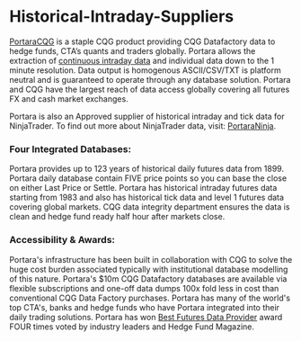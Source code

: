 # Historical-Intraday-Suppliers

[PortaraCQG](https://portaracqg.com/) is a staple CQG product providing CQG Datafactory data to hedge funds, CTA’s quants and traders globally.  Portara allows the extraction of [continuous intraday data](https://portaracqg.com/continuous-futures-data/) and individual data down to the 1 minute resolution. Data output is homogenous ASCII/CSV/TXT is platform neutral and is guaranteed to operate through any database solution. Portara and CQG have the largest reach of data access globally covering all futures FX and cash market exchanges.

Portara is also an Approved supplier of historical intraday and tick data for NinjaTrader. To find out more about NinjaTrader data, visit: [PortaraNinja](https://portaraninja.com/).

### Four Integrated Databases:
Portara provides up to 123 years of historical daily futures data from 1899. Portara daily database contain FIVE price points so you can base the close on either Last Price or Settle. Portara has historical intraday futures data starting from 1983 and also has historical tick data and level 1 futures data covering global markets.  CQG data integrity department ensures the data is clean and hedge fund ready half hour after markets close.
### Accessibility & Awards: 
Portara's infrastructure has been built in collaboration with CQG to solve the huge cost burden associated typically with institutional database modelling of this nature. Portara's $10m CQG Datafactory databases are available via flexible subscriptions and one-off data dumps 100x fold less in cost than conventional CQG Data Factory purchases. Portara has many of the world's top CTA's, banks and hedge funds who have Portara integrated into their daily trading solutions. Portara has won [Best Futures Data Provider](https://portaracqg.com/2018/09/20/best-long-time-historical-intraday-data/) award FOUR times voted by industry leaders and Hedge Fund Magazine.
